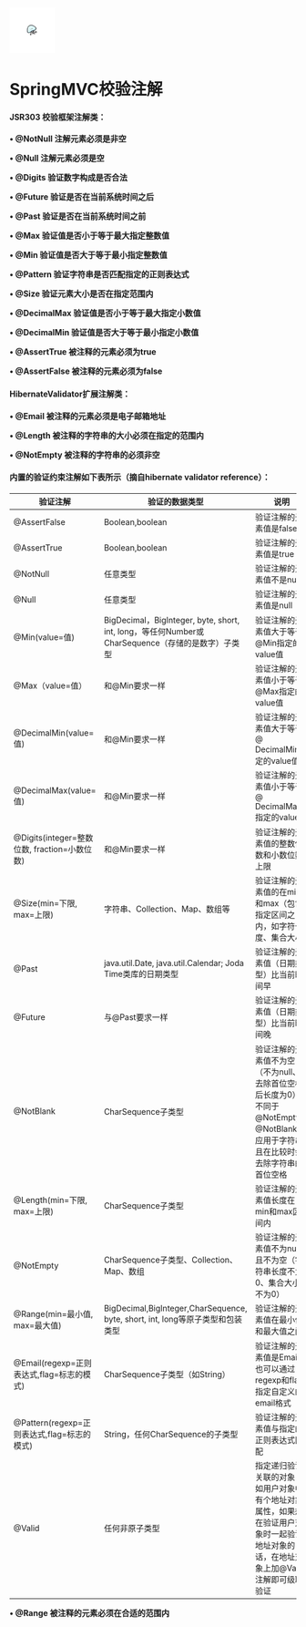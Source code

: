 [<img src="../../index.jpg" width = "80" height = "80"  />](../../index.md#index)

<h1 id="jyzj">SpringMVC校验注解</h1>

#### **JSR303 校验框架注解类：**

**• @NotNull  注解元素必须是非空**

**• @Null  注解元素必须是空**

**• @Digits  验证数字构成是否合法**

**• @Future  验证是否在当前系统时间之后**

**• @Past  验证是否在当前系统时间之前**

**• @Max  验证值是否小于等于最大指定整数值**

**• @Min  验证值是否大于等于最小指定整数值**

**• @Pattern 验证字符串是否匹配指定的正则表达式**

**• @Size 验证元素大小是否在指定范围内**

**• @DecimalMax 验证值是否小于等于最大指定小数值**

**• @DecimalMin 验证值是否大于等于最小指定小数值**

**• @AssertTrue 被注释的元素必须为true**

**• @AssertFalse 被注释的元素必须为false**

#### **HibernateValidator扩展注解类：**

**• @Email  被注释的元素必须是电子邮箱地址**

**• @Length  被注释的字符串的大小必须在指定的范围内**

**• @NotEmpty  被注释的字符串的必须非空**

#### **内置的验证约束注解如下表所示（摘自hibernate validator reference）：**

| **验证注解**                                 | **验证的数据类型**                                           | **说明**                                                     |
| -------------------------------------------- | ------------------------------------------------------------ | ------------------------------------------------------------ |
| @AssertFalse                                 | Boolean,boolean                                              | 验证注解的元素值是false                                      |
| @AssertTrue                                  | Boolean,boolean                                              | 验证注解的元素值是true                                       |
| @NotNull                                     | 任意类型                                                     | 验证注解的元素值不是null                                     |
| @Null                                        | 任意类型                                                     | 验证注解的元素值是null                                       |
| @Min(value=值)                               | BigDecimal，BigInteger, byte, short, int, long，等任何Number或CharSequence（存储的是数字）子类型 | 验证注解的元素值大于等于@Min指定的value值                    |
| @Max（value=值）                             | 和@Min要求一样                                               | 验证注解的元素值小于等于@Max指定的value值                    |
| @DecimalMin(value=值)                        | 和@Min要求一样                                               | 验证注解的元素值大于等于@ DecimalMin指定的value值            |
| @DecimalMax(value=值)                        | 和@Min要求一样                                               | 验证注解的元素值小于等于@ DecimalMax指定的value值            |
| @Digits(integer=整数位数, fraction=小数位数) | 和@Min要求一样                                               | 验证注解的元素值的整数位数和小数位数上限                     |
| @Size(min=下限, max=上限)                    | 字符串、Collection、Map、数组等                              | 验证注解的元素值的在min和max（包含）指定区间之内，如字符长度、集合大小 |
| @Past                                        | java.util.Date, java.util.Calendar; Joda Time类库的日期类型  | 验证注解的元素值（日期类型）比当前时间早                     |
| @Future                                      | 与@Past要求一样                                              | 验证注解的元素值（日期类型）比当前时间晚                     |
| @NotBlank                                    | CharSequence子类型                                           | 验证注解的元素值不为空（不为null、去除首位空格后长度为0），不同于@NotEmpty，@NotBlank只应用于字符串且在比较时会去除字符串的首位空格 |
| @Length(min=下限, max=上限)                  | CharSequence子类型                                           | 验证注解的元素值长度在min和max区间内                         |
| @NotEmpty                                    | CharSequence子类型、Collection、Map、数组                    | 验证注解的元素值不为null且不为空（字符串长度不为0、集合大小不为0） |
| @Range(min=最小值, max=最大值)               | BigDecimal,BigInteger,CharSequence, byte, short, int, long等原子类型和包装类型 | 验证注解的元素值在最小值和最大值之间                         |
| @Email(regexp=正则表达式,flag=标志的模式)    | CharSequence子类型（如String）                               | 验证注解的元素值是Email，也可以通过regexp和flag指定自定义的email格式 |
| @Pattern(regexp=正则表达式,flag=标志的模式)  | String，任何CharSequence的子类型                             | 验证注解的元素值与指定的正则表达式匹配                       |
| @Valid                                       | 任何非原子类型                                               | 指定递归验证关联的对象；如用户对象中有个地址对象属性，如果想在验证用户对象时一起验证地址对象的话，在地址对象上加@Valid注解即可级联验证 |

**• @Range  被注释的元素必须在合适的范围内**
